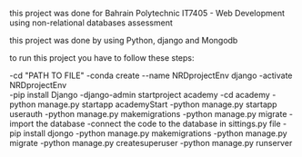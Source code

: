 this project was done for Bahrain Polytechnic IT7405 - Web Development using non-relational databases assessment

this project was done by using Python, django and Mongodb

to run this project you have to follow these steps:

-cd "PATH TO FILE"
-conda create --name NRDprojectEnv django 
-activate NRDprojectEnv  
-pip install Django
-django-admin startproject academy
-cd academy
-python manage.py startapp academyStart
-python manage.py startapp userauth
-python manage.py makemigrations
-python manage.py migrate
-import the database
-connect the code to the database in sittings.py file
-pip install djongo
-python manage.py makemigrations
-python manage.py migrate
-python manage.py createsuperuser 
-python manage.py runserver

